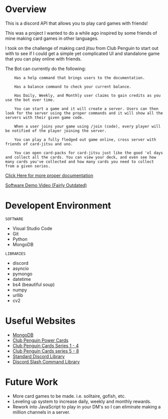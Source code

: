 # Overview

This is a discord API that allows you to play card games with friends!

This was a project I wanted to do a while ago inspired by some friends of mine making card games in other languages.

I took on the challenge of making card jitsu from Club Penguin to start out with to see if I could get a simple yet complicated UI and standalone game that you can play online with friends.

The Bot can currently do the following:
```
    Has a help command that brings users to the documentation.
    
    Has a balance command to check your current balance.

    Has Daily, Weekly, and Monthly user claims to gain credits as you use the bot over time.

    You can start a game and it will create a server. Users can then look for the server using the proper commands and it will show all the servers with their given game code.

    When a user joins your game using /join (code), every player will be notified of the player joining the server.

    You can play a fully fledged out game online, cross server with friends of card-jitsu and uno.

    You can open card-packs for card-jitsu just like the good 'ol days and collect all the cards. You can view your deck, and even see how many cards you've collected and how many cards you need to collect from a given series.
```
[Click Here for more proper documentation](https://mathbotinc.glitch.me/)

[Software Demo Video (Fairly Outdated)](https://youtu.be/YT4hVIMADyQ)

# Developent Environment
`SOFTWARE`
- Visual Studio Code
- Git
- Python
- MongoDB

`LIBRARIES`
- discord 
- asyncio
- pymongo
- datetime
- bs4 (beautiful soup)
- numpy
- urllib
- cv2

# Useful Websites

- [MongoDB](https://www.mongodb.com/)
- [Club Penguin Power Cards](https://clubpenguin.fandom.com/wiki/List_of_Card-Jitsu_Power_Cards)
- [Club Penguin Cards Series 1 - 4](https://clubpenguin.fandom.com/wiki/List_of_Regular_Card-Jitsu_Cards_(series_1-4))
- [Club Penguin Cards series 5 - 8](https://clubpenguin.fandom.com/wiki/List_of_Regular_Card-Jitsu_Cards_(series_5-8))
- [Standard Discord Library](https://discordpy.readthedocs.io/en/stable/)
- [Discord Slash Command Library](https://pythonrepo.com/repo/eunwoo1104-discord-py-slash-command)

# Future Work

- More card games to be made. i.e. solitaire, gofish, etc.
- Leveling up system to increase daily, weekly and monthly rewards.
- Rework into JavaScript to play in your DM's so I can eliminate making a million channels in a server.
